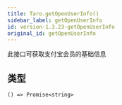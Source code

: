 ```yaml
---
title: Taro.getOpenUserInfo()
sidebar_label: getOpenUserInfo
id: version-1.3.23-getOpenUserInfo
original_id: getOpenUserInfo
---
```


此接口可获取支付宝会员的基础信息

## 类型

```tsx
() => Promise<string>
```
